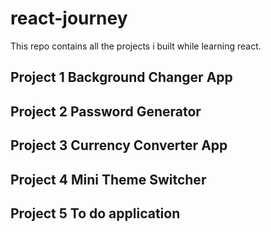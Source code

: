 # react-journey

This repo contains all the projects i built while learning react. 

## Project 1 Background Changer App


## Project 2 Password Generator


## Project 3 Currency Converter App


## Project 4 Mini Theme Switcher 


## Project 5 To do application

